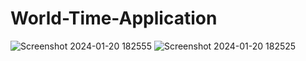 # World-Time-Application
![Screenshot 2024-01-20 182555](https://github.com/hdkhoaapcs22/World-Time-Application/assets/122841890/eec7eb45-69f9-42c7-a657-87e912179e53)
![Screenshot 2024-01-20 182525](https://github.com/hdkhoaapcs22/World-Time-Application/assets/122841890/092b7de9-95f0-4311-99da-a40aba110a96)
